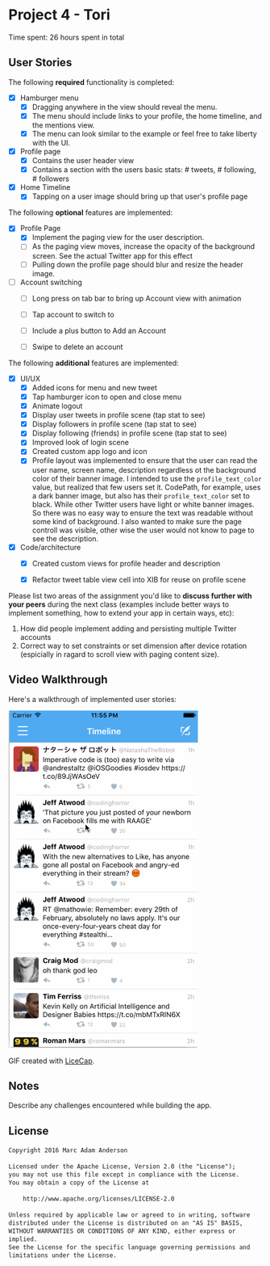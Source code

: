 # Project 4 - Tori

Time spent: 26 hours spent in total

## User Stories

The following **required** functionality is completed:

- [x] Hamburger menu
   - [x] Dragging anywhere in the view should reveal the menu.
   - [x] The menu should include links to your profile, the home timeline, and the mentions view.
   - [x] The menu can look similar to the example or feel free to take liberty with the UI.
- [x] Profile page
   - [x] Contains the user header view
   - [x] Contains a section with the users basic stats: # tweets, # following, # followers
- [x] Home Timeline
   - [x] Tapping on a user image should bring up that user's profile page

The following **optional** features are implemented:

- [x] Profile Page
   - [x] Implement the paging view for the user description.
   - [ ] As the paging view moves, increase the opacity of the background screen. See the actual Twitter app for this effect
   - [ ] Pulling down the profile page should blur and resize the header image.
- [ ] Account switching
   - [ ] Long press on tab bar to bring up Account view with animation
   - [ ] Tap account to switch to
   - [ ] Include a plus button to Add an Account
   - [ ] Swipe to delete an account


The following **additional** features are implemented:
- [x] UI/UX
   - [x] Added icons for menu and new tweet
   - [x] Tap hamburger icon to open and close menu
   - [x] Animate logout
   - [x] Display user tweets in profile scene (tap stat to see)
   - [x] Display followers in profile scene (tap stat to see)
   - [x] Display following (friends) in profile scene (tap stat to see)
   - [x] Improved look of login scene
   - [x] Created custom app logo and icon
   - [x] Profile layout was implemented to ensure that the user can read the user name, screen name, description regardless ot the background color of their banner image. I intended to use the `profile_text_color` value, but realized that few users set it. CodePath, for example, uses a dark banner image, but also has their `profile_text_color` set to black. While other Twitter users have light or white banner images. So there was no easy way to ensure the text was readable without some kind of background. I also wanted to make sure the page controll was visible, other wise the user would not know to page to see the description.
- [x] Code/architecture
   - [x] Created custom views for profile header and description
   - [x] Refactor tweet table view cell into XIB for reuse on profile scene


Please list two areas of the assignment you'd like to **discuss further with your peers** during the next class (examples include better ways to implement something, how to extend your app in certain ways, etc):

  1. How did people implement adding and persisting multiple Twitter accounts
  2. Correct way to set constraints or set dimension after device rotation (espicially in ragard to scroll view with paging content size).

## Video Walkthrough

Here's a walkthrough of implemented user stories:

![Walk-through Video](tori_walkthrough.gif)

GIF created with [LiceCap](http://www.cockos.com/licecap/).

## Notes

Describe any challenges encountered while building the app.

## License

    Copyright 2016 Marc Adam Anderson

    Licensed under the Apache License, Version 2.0 (the "License");
    you may not use this file except in compliance with the License.
    You may obtain a copy of the License at

        http://www.apache.org/licenses/LICENSE-2.0

    Unless required by applicable law or agreed to in writing, software
    distributed under the License is distributed on an "AS IS" BASIS,
    WITHOUT WARRANTIES OR CONDITIONS OF ANY KIND, either express or implied.
    See the License for the specific language governing permissions and
    limitations under the License.